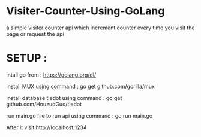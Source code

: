 # Visiter-Counter-Using-GoLang
a simple visiter counter api which increment counter every time you visit the page or request the api
# SETUP :
intall go from : https://golang.org/dl/

install MUX using command : go get github.com/gorilla/mux

install database tiedot using command : go get github.com/HouzuoGuo/tiedot

run main.go file to run api using command : go run main.go

After it visit http://localhost:1234
